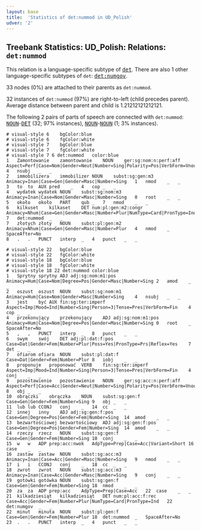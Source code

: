 ```yaml
---
layout: base
title:  'Statistics of det:nummod in UD_Polish'
udver: '2'
---
```


## Treebank Statistics: UD_Polish: Relations: `det:nummod`

This relation is a language-specific subtype of <tt><a href="pl-dep-det.html">det</a></tt>.
There are also 1 other language-specific subtypes of `det`: <tt><a href="pl-dep-det-numgov.html">det:numgov</a></tt>.

33 nodes (0%) are attached to their parents as `det:nummod`.

32 instances of `det:nummod` (97%) are right-to-left (child precedes parent).
Average distance between parent and child is 1.21212121212121.

The following 2 pairs of parts of speech are connected with `det:nummod`: <tt><a href="pl-pos-NOUN.html">NOUN</a></tt>-<tt><a href="pl-pos-DET.html">DET</a></tt> (32; 97% instances), <tt><a href="pl-pos-NOUN.html">NOUN</a></tt>-<tt><a href="pl-pos-NOUN.html">NOUN</a></tt> (1; 3% instances).


~~~ conllu
# visual-style 6	bgColor:blue
# visual-style 6	fgColor:white
# visual-style 7	bgColor:blue
# visual-style 7	fgColor:white
# visual-style 7 6 det:nummod	color:blue
1	Zamontowanie	zamontowanie	NOUN	ger:sg:nom:n:perf:aff	Aspect=Perf|Case=Nom|Gender=Neut|Number=Sing|Polarity=Pos|VerbForm=Vnoun	4	nsubj	_	_
2	immobilizera	immobilizer	NOUN	subst:sg:gen:m3	Animacy=Inan|Case=Gen|Gender=Masc|Number=Sing	1	nmod	_	_
3	to	to	AUX	pred	_	4	cop	_	_
4	wydatek	wydatek	NOUN	subst:sg:nom:m3	Animacy=Inan|Case=Nom|Gender=Masc|Number=Sing	0	root	_	_
5	około	około	PART	qub	_	7	nmod	_	_
6	kilkuset	kilkaset	DET	num:pl:gen:m2:congr	Animacy=Nhum|Case=Gen|Gender=Masc|Number=Plur|NumType=Card|PronType=Ind	7	det:nummod	_	_
7	złotych	złoty	NOUN	subst:pl:gen:m2	Animacy=Nhum|Case=Gen|Gender=Masc|Number=Plur	4	nmod	_	SpaceAfter=No
8	.	.	PUNCT	interp	_	4	punct	_	_

~~~


~~~ conllu
# visual-style 22	bgColor:blue
# visual-style 22	fgColor:white
# visual-style 18	bgColor:blue
# visual-style 18	fgColor:white
# visual-style 18 22 det:nummod	color:blue
1	Sprytny	sprytny	ADJ	adj:sg:nom:m1:pos	Animacy=Hum|Case=Nom|Degree=Pos|Gender=Masc|Number=Sing	2	amod	_	_
2	oszust	oszust	NOUN	subst:sg:nom:m1	Animacy=Hum|Case=Nom|Gender=Masc|Number=Sing	4	nsubj	_	_
3	jest	być	AUX	fin:sg:ter:imperf	Aspect=Imp|Mood=Ind|Number=Sing|Person=3|Tense=Pres|VerbForm=Fin	4	cop	_	_
4	przekonujący	przekonujący	ADJ	adj:sg:nom:m1:pos	Animacy=Hum|Case=Nom|Degree=Pos|Gender=Masc|Number=Sing	0	root	_	SpaceAfter=No
5	,	,	PUNCT	interp	_	8	punct	_	_
6	swym	swój	DET	adj:pl:dat:f:pos	Case=Dat|Gender=Fem|Number=Plur|Poss=Yes|PronType=Prs|Reflex=Yes	7	det	_	_
7	ofiarom	ofiara	NOUN	subst:pl:dat:f	Case=Dat|Gender=Fem|Number=Plur	8	iobj	_	_
8	proponuje	proponować	VERB	fin:sg:ter:imperf	Aspect=Imp|Mood=Ind|Number=Sing|Person=3|Tense=Pres|VerbForm=Fin	4	conj	_	_
9	pozostawienie	pozostawienie	NOUN	ger:sg:acc:n:perf:aff	Aspect=Perf|Case=Acc|Gender=Neut|Number=Sing|Polarity=Pos|VerbForm=Vnoun	8	obj	_	_
10	obrączki	obrączka	NOUN	subst:sg:gen:f	Case=Gen|Gender=Fem|Number=Sing	9	obj	_	_
11	lub	lub	CCONJ	conj	_	14	cc	_	_
12	innej	inny	ADJ	adj:sg:gen:f:pos	Case=Gen|Degree=Pos|Gender=Fem|Number=Sing	14	amod	_	_
13	bezwartościowej	bezwartościowy	ADJ	adj:sg:gen:f:pos	Case=Gen|Degree=Pos|Gender=Fem|Number=Sing	14	amod	_	_
14	rzeczy	rzecz	NOUN	subst:sg:gen:f	Case=Gen|Gender=Fem|Number=Sing	10	conj	_	_
15	w	w	ADP	prep:acc:nwok	AdpType=Prep|Case=Acc|Variant=Short	16	case	_	_
16	zastaw	zastaw	NOUN	subst:sg:acc:m3	Animacy=Inan|Case=Acc|Gender=Masc|Number=Sing	9	nmod	_	_
17	i	i	CCONJ	conj	_	18	cc	_	_
18	zwrot	zwrot	NOUN	subst:sg:acc:m3	Animacy=Inan|Case=Acc|Gender=Masc|Number=Sing	9	conj	_	_
19	gotówki	gotówka	NOUN	subst:sg:gen:f	Case=Gen|Gender=Fem|Number=Sing	18	nmod	_	_
20	za	za	ADP	prep:acc	AdpType=Prep|Case=Acc	22	case	_	_
21	kilkadziesiąt	kilkadziesiąt	DET	num:pl:acc:f:rec	Case=Acc|Gender=Fem|Number=Plur|NumType=Card|PronType=Ind	22	det:numgov	_	_
22	minut	minuta	NOUN	subst:pl:gen:f	Case=Gen|Gender=Fem|Number=Plur	18	det:nummod	_	SpaceAfter=No
23	.	.	PUNCT	interp	_	4	punct	_	_

~~~


